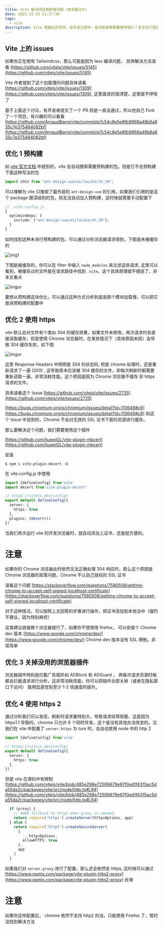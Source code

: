 ```yaml
---
title: Vite 解决项目刷新慢问题（请求量过大）
date: 2021-12-23 21:17:30
tags:
  - vite
description: Vite 搭建后的项目，在开发过程中，每次刷新都需要等待很久？本文将介绍具体原因以及解决方案
---
```


## Vite 上的 issues

如果你正在使用 Tailwindcss，那么可能是因为 less 编译问题， 具体解决方法请看 [https://github.com/vitejs/vite/issues/5145](https://github.com/vitejs/vite/issues/5145)

Vite 作者提到了这个加载慢的问题具体请看 [https://github.com/vitejs/vite/issues/1309](https://github.com/vitejs/vite/issues/1309), 这里面说的很清楚，这里就不啰嗦了

基于上面这个讨论，有开发者提交了一个 PR 但是一直没通过，所以他自己 Fork 了一个项目，有兴趣的可以看看 [https://github.com/ArnaudBarre/vite/commit/e7c54c8e5e8fb9968a49b6a835c7e375484082bf](https://github.com/ArnaudBarre/vite/commit/e7c54c8e5e8fb9968a49b6a835c7e375484082bf)

## 优化 1 预构建

如 [vite 官方文档](https://cn.vitejs.dev/guide/dep-pre-bundling.html#the-why) 中提到的，vite 会自动搜索需要预构建的包。但是它不会预构建下面这种写法的包

```typescript
import zhCn from "ant-design-vue/es/locale/zh_CN";
```

可以理解为 vite 只搜索了最外层的 `ant-design-vue` 的引用，如果我们引用的是这个 package 跟深级别的包，则无法自动加入预构建，这时候就需要手动配置下

```typescript
//  vite.config.js
{
  optimizeDeps: {
    include: ["ant-design-vue/es/locale/zh_CN"];
  }
}
```

如何找到这种未进行预构建的包，可以通过分析浏览器请求得到，下图是未被缓存的

![img1](https://imgur.com/SU4hjMI.png)

下图是被缓存的，你可以在 filter 中输入 `node_modules` 来过滤这些请求, 这里可以看到，被缓存过的文件能在请求路径中找到 `.vite`。这个具体原理就不细说了，非本文重点

![Imgur](https://i.imgur.com/xSkBmwV.png)

要想从预构建这块优化，可以通过这种方式分析到底是那个模块加载慢，可以把它放进预构建的配置中

## 优化 2 使用 https
vite 默认会对文件有个类似 304 的缓存效果，如果文件未修改，再次请求时会直接读取缓存，但是使用 Chrome 浏览器时，在某些情况下（具体原因未知）会导致 304 缓存失败，如下图

![Imgur](https://i.imgur.com/F5Ozlbg.png)

这里 Response Headers 中明明是 304 的状态码, 但是 chrome 处理时，还是重新请求了一遍 (200) , 这导致原本应该被 304 缓存的文件，却每次刷新时都需要重新读取一遍，非常消耗性能。这个原因是因为 Chrome 浏览器不缓存 非 https 请求的文件。

具体请看这个 Issue [https://github.com/vitejs/vite/issues/2725](https://github.com/vitejs/vite/issues/2725)

[https://bugs.chromium.org/p/chromium/issues/detail?id=110649#c8](https://bugs.chromium.org/p/chromium/issues/detail?id=110649#c8)  如这个 Issue 中说到的，Chrome 不会对无效的 SSL 证书下面的资源进行缓存。

那么要解决这个问题，我们需要使用这个插件

[https://github.com/liuweiGL/vite-plugin-mkcert](https://github.com/liuweiGL/vite-plugin-mkcert)

安装
```shell
$ npm i vite-plugin-mkcert -D
```

在 vite.config.js 中使用

```typescript
import {defineConfig} from'vite'
import mkcert from'vite-plugin-mkcert'

// https://vitejs.dev/config/
export default defineConfig({
  server: {
    https: true
  },
  plugins: [mkcert()]
})
```

当我们再次运行 vite 的开发浏览器时，就自动添加上证书，还是挺方便的。

# 注意

如果你的 Chrome 浏览器此时依然无法正确处理 304 响应时，那么这个原因是 Chrome 浏览器的政策问题，Chrome 不认自己授权的 SSL 证书

请看这个问题 [https://stackoverflow.com/questions/7580508/getting-chrome-to-accept-self-signed-localhost-certificate](https://stackoverflow.com/questions/7580508/getting-chrome-to-accept-self-signed-localhost-certificate)

对于这种情况，可以按照上文回答的步骤进行操作，把证书添加到本地当中（强烈不建议，因为特别麻烦）

这类建议直接换个浏览器就行了，如果你不想使用 firefox， 可以安装个 Chrome dev 版本 [https://www.google.com/chrome/dev/](https://www.google.com/chrome/dev/) Chrome dev 版本没有 SSL 限制。非常简单

## 优化 3 关掉没用的浏览器插件

浏览器插件特别是拦截广告插件如 ADBlock 和 ADGuard ， 再每次请求资源时候都会拦截请求进行分析，这非常消耗性能，你可以把插件全部关掉（或者在隐私窗口下访问） 能明显感觉到至少 1-2 倍速度的提升。

## 优化 4 使用 https 2

通过分析我们可以发现，刷新时请求量特别大，导致请求经常阻塞，这是因为 https1.1 导致的，chrome 只允许 6 个同时并发，这个是没有其他办法改变的。当我们在 vite 中配置了 `server.https` 为 ture 时，会自动使用 node 中的 http 2

```typescript
import {defineConfig} from'vite'

// https://vitejs.dev/config/
export default defineConfig({
  server: {
    https: true
  },
})
```

但是 vite 在源码中有限制 [https://github.com/vitejs/vite/blob/485e298e72599679e97f0ed1f4315ac5da55da2c/packages/vite/src/node/http.ts#L94](https://github.com/vitejs/vite/blob/485e298e72599679e97f0ed1f4315ac5da55da2c/packages/vite/src/node/http.ts#L94)
```typescript
  if (proxy) {
    // #484 fallback to http1 when proxy is needed.
    return require('https').createServer(httpsOptions, app)
  } else {
    return require('http2').createSecureServer(
      {
        ...httpsOptions,
        allowHTTP1: true
      },
      app
    )
  }
```

如果我们对 `server.proxy` 进行了配置，那么还会依然走 https, 这时候可以通过 [https://www.npmjs.com/package/vite-plugin-http2-proxy](https://www.npmjs.com/package/vite-plugin-http2-proxy) 处理

# 注意
如果你这样配置后， chrome 依然不支持 http2 的话，只能使用 Firefox 了，暂时没找到解决方法
